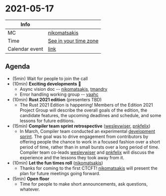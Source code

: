 # 2021-05-17

| Info | |
| --- | --- |
| MC | [nikomatsakis] |
| Time | [See in your time zone](https://everytimezone.com/s/c48486f6) |
| Calendar event | [link](https://calendar.google.com/event?action=TEMPLATE&tmeid=N2tpNjVkamZjdmdzbGhlNWxmaWIzMXF1Z3IgN24wdnZvcWZlMGtibms2aTA0dWl1NTJ0MzBAZw&tmsrc=7n0vvoqfe0kbnk6i04uiu52t30%40group.calendar.google.com) |
 
 ## Agenda

* (5min) Wait for people to join the call
* (10min) **Exciting developments** 🎉
    * Async vision doc -- [nikomatsakis], [tmandry]
    * Error handling working group -- [yaahc]
* (10min) **Rust 2021 edition** (presenters TBD)
    * The Rust 2021 Edition is happening! Members of the Edition 2021 Project Group will describe the overall goals of the edition, the candidate features, the upcoming deadlines and schedule, and some lessons for future editions.
* (15min) **Compiler team sprint retrospective** ([wesleywiser], [pnkfelix])
    * In March, Compiler team conducted an experimental [development sprint](https://blog.rust-lang.org/inside-rust/2021/02/15/shrinkmem-rustc-sprint.html). The goal was to drive engagement from contributors by offering people the chance to work in a focused fashion over a short period of time, rather than in small bursts over a long period of time. Compiler team co-leads [wesleywiser] and [pnkfelix] will discuss the experience and the lessons they took away from it.
* (10min) **Let the fun times roll** ([nikomatsakis])
    * Thanks for coming to the first CTCFT! [nikomatsakis] will present the plan for future meetings going forward.
* (5min) **Open floor**
    * Time for people to make short announcements, ask questions, whatever.

[CTCFT Calendar]: https://calendar.google.com/calendar/embed?src=7n0vvoqfe0kbnk6i04uiu52t30%40group.calendar.google.com&ctz=America%2FNew_York
[nikomatsakis]: https://github.com/nikomatsakis/
[rylev]: https://github.com/rylev/
[m-ou-se]: https://github.com/m-ou-se/
[pnkfelix]: https://github.com/pnkfelix/
[wesleywiser]: https://github.com/wesleywiser/
[yaahc]: https://github.com/yaahc/
[tmandry]: https://github.com/tmandry/
